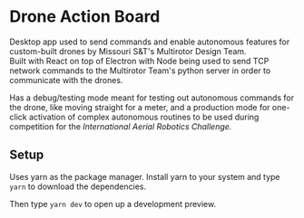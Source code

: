 # Drone Action Board

Desktop app used to send commands and enable autonomous features for custom-built drones by Missouri S&T's Multirotor Design Team.  
Built with React on top of Electron with Node being used to send TCP network commands to the Multirotor Team's python server in order to communicate with the drones.

Has a debug/testing mode meant for testing out autonomous commands for the drone, like moving straight for a meter, and a production mode for one-click activation of complex autonomous routines to be used during competition for the _International Aerial Robotics Challenge._

## Setup

Uses yarn as the package manager. Install yarn to your system and type `yarn` to download the dependencies.

Then type `yarn dev` to open up a development preview.
